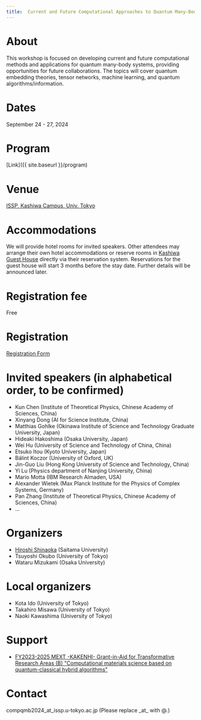 ```yaml
---
title:  Current and Future Computational Approaches to Quantum Many-Body Systems 2024
---
```


# About
This workshop is focused on developing current and future computational methods and applications for quantum many-body systems, providing opportunities for future collaborations. The topics will cover quantum embedding theories, tensor networks, machine learning, and quantum algorithms/information.

# Dates 
September 24 - 27, 2024

# Program
[Link]({{ site.baseurl }}/program)

# Venue
[ISSP, Kashiwa Campus, Univ. Tokyo](https://www.issp.u-tokyo.ac.jp/maincontents/access_en.html)

# Accommodations
We will provide hotel rooms for invited speakers. Other attendees may arrange their own hotel accommodations or reserve rooms in [Kashiwa Guest House](https://www.issp.u-tokyo.ac.jp/maincontents/accommodation_en.html) directly via their reservation system. Reservations for the guest house will start 3 months before the stay date. Further details will be announced later.

# Registration fee
Free

# Registration
[Registration Form](https://docs.google.com/forms/d/e/1FAIpQLSe7M6RfsJytfHC5PCLPmocCSD892kNlp1UbHUILVzSPtYQrYA/viewform)

# Invited speakers (in alphabetical order, to be confirmed)
* Kun Chen (Institute of Theoretical Physics, Chinese Academy of Sciences, China)
* Xinyang Dong (AI for Science Institute, China)
* Matthias Gohlke (Okinawa Institute of Science and Technology Graduate University, Japan)
* Hideaki Hakoshima (Osaka University, Japan)
* Wei Hu (University of Science and Technology of China, China)
* Etsuko Itou (Kyoto University, Japan)
* Bálint Koczor (University of Oxford, UK)
* Jin-Guo Liu (Hong Kong University of Science and Technology, China)
* Yi Lu (Physics department of Nanjing University, China)
* Mario Motta (IBM Research Almaden, USA)
* Alexander Wietek (Max Planck Institute for the Physics of Complex Systems, Germany)
* Pan Zhang (Institute of Theoretical Physics, Chinese Academy of Sciences, China)
* ...

# Organizers

* [Hiroshi Shinaoka](<shinaoka@mail.saitama-u.ac.jp>) (Saitama University)
* Tsuyoshi Okubo (University of Tokyo)
* Wataru Mizukami (Osaka University)

# Local organizers
* Kota Ido (University of Tokyo)
* Takahiro Misawa (University of Tokyo)
* Naoki Kawashima (University of Tokyo)

# Support
* [FY2023-2025 MEXT -KAKENHI- Grant-in-Aid for Transformative Research Areas (B) "Computational materials science based on quantum-classical hybrid algorithms"](https://qc-hybrid.github.io)

# Contact
compqmb2024_at_issp.u-tokyo.ac.jp (Please replace \_at\_ with @.)

